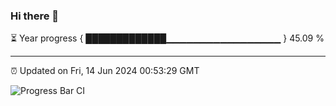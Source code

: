 ### Hi there 👋

⏳ Year progress { █████████████▁▁▁▁▁▁▁▁▁▁▁▁▁▁▁▁▁ } 45.09 %

---

⏰ Updated on Fri, 14 Jun 2024 00:53:29 GMT

![Progress Bar CI](https://github.com/liununu/liununu/workflows/Progress%20Bar%20CI/badge.svg)
